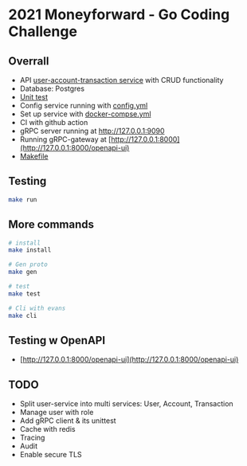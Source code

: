 # 2021 Moneyforward - Go Coding Challenge

## Overrall

- API [user-account-transaction service](./api/proto/user-service.proto) with CRUD functionality
- Database: Postgres
- [Unit test](./service/user/user-service_test.go)
- Config service running with [config.yml](./service/user/config.yml)
- Set up service with [docker-compse.yml](./docker-compose.yml)
- CI with github action
- gRPC server running at http://127.0.0.1:9090
- Running gRPC-gateway at [http://127.0.0.1:8000](http://127.0.0.1:8000/openapi-ui)
- [Makefile](./Makefile)

## Testing

```sh
make run
```

## More commands

```sh
# install
make install

# Gen proto
make gen

# test
make test

# Cli with evans
make cli
```

## Testing w OpenAPI

- [http://127.0.0.1:8000/openapi-ui](http://127.0.0.1:8000/openapi-ui)

## TODO

- Split user-service into multi services: User, Account, Transaction
- Manage user with role
- Add gRPC client & its unittest
- Cache with redis
- Tracing
- Audit
- Enable secure TLS